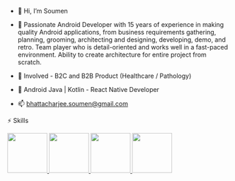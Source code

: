 - 👋 Hi, I’m Soumen
- 👀 Passionate Android Developer with 15 years of experience in making quality Android applications, from business
requirements gathering, planning, grooming, architecting and designing, developing, demo, and retro. Team player who
is detail-oriented and works well in a fast-paced environment. Ability to create architecture for entire project from scratch.

- 🔭 Involved - B2C and B2B Product (Healthcare / Pathology)

- 🌱 Android Java | Kotlin - React Native Developer
- 📫 bhattacharjee.soumen@gmail.com

⚡ Skills

  <a href="https://www.linux.org/" target="_blanfalse" />
    <img src="https://www.vectorlogo.zone/logos/android/android-icon.svg"  height="90" />
  </a> 

   <a href="https://www.linux.org/" target="_blanfalse" />
    <img src="https://www.vectorlogo.zone/logos/kotlinlang/kotlinlang-icon.svg"  height="90" />
  </a> 

   <a href="https://www.linux.org/" target="_blanfalse" />
    <img src="https://www.vectorlogo.zone/logos/reactjs/reactjs-icon.svg"  height="90" />
  </a>

  <a href="https://www.linux.org/" target="_blanfalse" />
    <img src="https://www.vectorlogo.zone/logos/linux/linux-icon.svg"  height="90" />
  </a>
 
  

<!--
**soumen321/soumen321** is a ✨ _special_ ✨ repository because its `README.md` (this file) appears on your GitHub profile.

Here are some ideas to get you started:

- 🔭 I’m currently working on ...
- 🌱 I’m currently learning ...
- 👯 I’m looking to collaborate on ...
- 🤔 I’m looking for help with ...
- 💬 Ask me about ...
- 📫 How to reach me: ...
- 😄 Pronouns: ...
- ⚡ Fun fact: ...
-->
